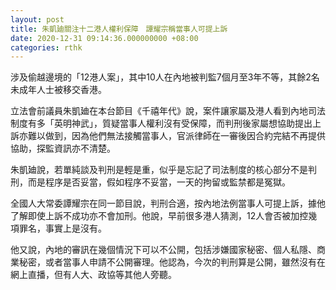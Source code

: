 ```yaml
---
layout: post
title: 朱凱廸關注十二港人權利保障　譚耀宗稱當事人可提上訴
date: 2020-12-31 09:14:36.000000000 +08:00
categories: rthk
---
```


涉及偷越邊境的「12港人案」，其中10人在內地被判監7個月至3年不等，其餘2名未成年人士被移交香港。

立法會前議員朱凱廸在本台節目《千禧年代》說，案件讓家屬及港人看到內地司法制度有多「英明神武」，質疑當事人權利沒有受保障，而判刑後家屬想協助提出上訴亦難以做到，因為他們無法接觸當事人，官派律師在一審後因合約完結不再提供協助，探監資訊亦不清楚。

朱凱廸說，若單純談及判刑是輕是重，似乎是忘記了司法制度的核心部分不是判刑，而是程序是否妥當，假如程序不妥當，一天的拘留或監禁都是冤獄。

全國人大常委譚耀宗在同一節目說，判刑合適，按內地法例當事人可提上訴，據他了解即使上訴不成功亦不會加刑。他說，早前很多港人猜測，12人會否被加控幾項罪名，事實上是沒有。

他又說，內地的審訊在幾個情況下可以不公開，包括涉嫌國家秘密、個人私隱、商業秘密，或者當事人申請不公開審理。他認為，今次的判刑算是公開，雖然沒有在網上直播，但有人大、政協等其他人旁聽。

